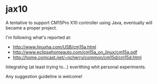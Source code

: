 jax10
=====

A tentative to support CM15Pro X10 controller using Java, eventually will became a proper project.

I'm following what's reported at:  
 * http://www.linuxha.com/USB/cm15a.html  
 * http://www.eclipsehomeauto.com/cm15a_on_linux/cm15a.pdf  
 * http://home.comcast.net/~ncherry/common/cm15d/cm15d.html  

Integrating (at least trying to...) everithing whit personal experiments.

Any suggestion guideline is welcome!
